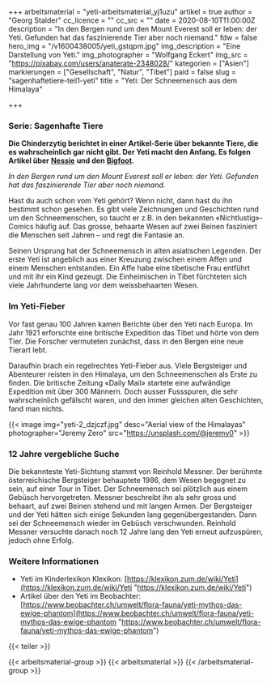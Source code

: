 +++
arbeitsmaterial = "yeti-arbeitsmaterial_yj1uzu"
artikel = true
author = "Georg Stalder"
cc_licence = ""
cc_src = ""
date = 2020-08-10T11:00:00Z
description = "In den Bergen rund um den Mount Everest soll er leben: der Yeti. Gefunden hat das faszinierende Tier aber noch niemand."
fdw = false
hero_img = "/v1600438005/yeti_gstqpm.jpg"
img_description = "Eine Darstellung von Yeti."
img_photographer = "Wolfgang Eckert"
img_src = "https://pixabay.com/users/anaterate-2348028/"
kategorien = ["Asien"]
markierungen = ["Gesellschaft", "Natur", "Tibet"]
paid = false
slug = "sagenhaftetiere-teil1-yeti"
title = "Yeti: Der Schneemensch aus dem Himalaya"

+++
### Serie: Sagenhafte Tiere

**Die Chinderzytig berichtet in einer Artikel-Serie über bekannte Tiere, die es wahrscheinlich gar nicht gibt. Der Yeti macht den Anfang. Es folgen Artikel über** [**Nessie**](https://www.chinderzytig.ch/sagenhafte-tiere-teil-2-nessie) **und den** [**Bigfoot**](https://www.chinderzytig.ch/sagenhafte-tiere-teil-3-bigfoot)**.**

_In den Bergen rund um den Mount Everest soll er leben: der Yeti. Gefunden hat das faszinierende Tier aber noch niemand._

Hast du auch schon vom Yeti gehört? Wenn nicht, dann hast du ihn bestimmt schon gesehen. Es gibt viele Zeichnungen und Geschichten rund um den Schneemenschen, so taucht er z.B. in den bekannten «Nichtlustig»-Comics häufig auf. Das grosse, behaarte Wesen auf zwei Beinen fasziniert die Menschen seit Jahren – und regt die Fantasie an.

Seinen Ursprung hat der Schneemensch in alten asiatischen Legenden. Der erste Yeti ist angeblich aus einer Kreuzung zwischen einem Affen und einem Menschen entstanden. Ein Affe habe eine tibetische Frau entführt und mit ihr ein Kind gezeugt. Die Einheimischen in Tibet fürchteten sich viele Jahrhunderte lang vor dem weissbehaarten Wesen.

### Im Yeti-Fieber

Vor fast genau 100 Jahren kamen Berichte über den Yeti nach Europa. Im Jahr 1921 erforschte eine britische Expedition das Tibet und hörte von dem Tier. Die Forscher vermuteten zunächst, dass in den Bergen eine neue Tierart lebt.

Daraufhin brach ein regelrechtes Yeti-Fieber aus. Viele Bergsteiger und Abenteurer reisten in den Himalaya, um den Schneemenschen als Erste zu finden. Die britische Zeitung «Daily Mail» startete eine aufwändige Expedition mit über 300 Männern. Doch ausser Fussspuren, die sehr wahrscheinlich gefälscht waren, und den immer gleichen alten Geschichten, fand man nichts.

{{< image img="yeti-2_dzjczf.jpg" desc="Aerial view of the Himalayas" photographer="Jeremy Zero" src="https://unsplash.com/@jeremy0" >}}

### 12 Jahre vergebliche Suche

Die bekannteste Yeti-Sichtung stammt von Reinhold Messner. Der berühmte österreichische Bergsteiger behauptete 1986, dem Wesen begegnet zu sein, auf einer Tour in Tibet. Der Schneemensch sei plötzlich aus einem Gebüsch hervorgetreten. Messner beschreibt ihn als sehr gross und behaart, auf zwei Beinen stehend und mit langen Armen. Der Bergsteiger und der Yeti hätten sich einige Sekunden lang gegenübergestanden. Dann sei der Schneemensch wieder im Gebüsch verschwunden. Reinhold Messner versuchte danach noch 12 Jahre lang den Yeti erneut aufzuspüren, jedoch ohne Erfolg.

### Weitere Informationen

* Yeti im Kinderlexikon Klexikon: [https://klexikon.zum.de/wiki/Yeti](https://klexikon.zum.de/wiki/Yeti "https://klexikon.zum.de/wiki/Yeti")
* Artikel über den Yeti im Beobachter: [https://www.beobachter.ch/umwelt/flora-fauna/yeti-mythos-das-ewige-phantom](https://www.beobachter.ch/umwelt/flora-fauna/yeti-mythos-das-ewige-phantom "https://www.beobachter.ch/umwelt/flora-fauna/yeti-mythos-das-ewige-phantom")

{{< teiler >}}

{{< arbeitsmaterial-group >}}
{{< arbeitsmaterial >}}
{{< /arbeitsmaterial-group >}}